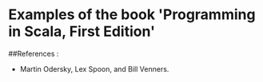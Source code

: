 Examples of the book 'Programming in Scala, First Edition'
==================================

##References :

* Martin Odersky, Lex Spoon, and Bill Venners.

